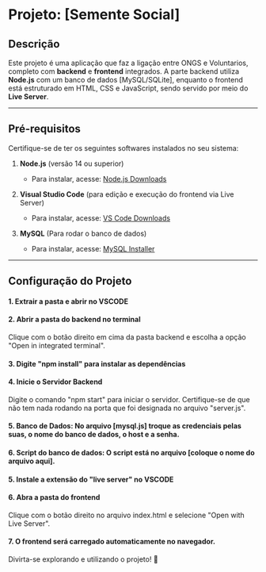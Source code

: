 # Projeto: [Semente Social]

## Descrição

Este projeto é uma aplicação que faz a ligação entre ONGS e Voluntarios, completo com **backend** e **frontend** integrados. A parte backend utiliza **Node.js** com um banco de dados [MySQL/SQLite], enquanto o frontend está estruturado em HTML, CSS e JavaScript, sendo servido por meio do **Live Server**.

---

## Pré-requisitos

Certifique-se de ter os seguintes softwares instalados no seu sistema:

1. **Node.js** (versão 14 ou superior)  
   - Para instalar, acesse: [Node.js Downloads](https://nodejs.org/)

2. **Visual Studio Code** (para edição e execução do frontend via Live Server)  
   - Para instalar, acesse: [VS Code Downloads](https://code.visualstudio.com/)

3. **MySQL** (Para rodar o banco de dados)  
   - Para instalar, acesse: [MySQL Installer](https://dev.mysql.com/downloads/installer/)

---

## Configuração do Projeto

#### 1. Extrair a pasta e abrir no VSCODE
#### 2. Abrir a pasta do backend no terminal
Clique com o botão direito em cima da pasta backend e escolha a opção "Open in integrated terminal".
#### 3. Digite "npm install" para instalar as dependências
#### 4.  Inicie o Servidor Backend
Digite o comando "npm start" para iniciar o servidor. Certifique-se de que não tem nada rodando na porta que foi designada no arquivo "server.js".
#### 5. Banco de Dados: No arquivo [mysql.js] troque as credenciais pelas suas, o nome do banco de dados, o host e a senha.
#### 6. Script do banco de dados: O script está no arquivo [coloque o nome do arquivo aqui].
#### 5. Instale a extensão do "live server" no VSCODE
#### 6. Abra a pasta do frontend
Clique com o botão direito no arquivo index.html e selecione "Open with Live Server".
#### 7. O frontend será carregado automaticamente no navegador.

Divirta-se explorando e utilizando o projeto! 🎉

